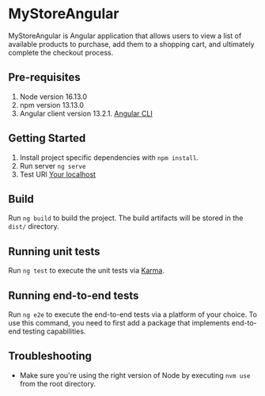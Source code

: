 # MyStoreAngular

MyStoreAngular is Angular application that allows users to view a list of available products to purchase, add them to a shopping cart, and ultimately complete the checkout process. 

## Pre-requisites
1. Node version 16.13.0
1. npm version 13.13.0
1. Angular client version 13.2.1. [Angular CLI](https://github.com/angular/angular-cli)

## Getting Started

1. Install project specific dependencies with `npm install`.
1. Run server  `ng serve`
1. Test URl [Your localhost](http://localhost:4200/)

## Build

Run `ng build` to build the project. The build artifacts will be stored in the `dist/` directory.

## Running unit tests

Run `ng test` to execute the unit tests via [Karma](https://karma-runner.github.io).

## Running end-to-end tests

Run `ng e2e` to execute the end-to-end tests via a platform of your choice. To use this command, you need to first add a package that implements end-to-end testing capabilities.

## Troubleshooting

* Make sure you're using the right version of Node by executing `nvm use` from the root directory.